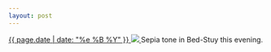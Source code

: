 ```yaml
---
layout: post
---
```


<p>
  <a href="/451">
    <time>{{ page.date | date: "%e %B %Y" }}</time>
    <img src="https://s3.amazonaws.com/life.aaronjgreenberg.com/451.jpg">
  </a>
  Sepia tone in Bed-Stuy this evening.
</p>
